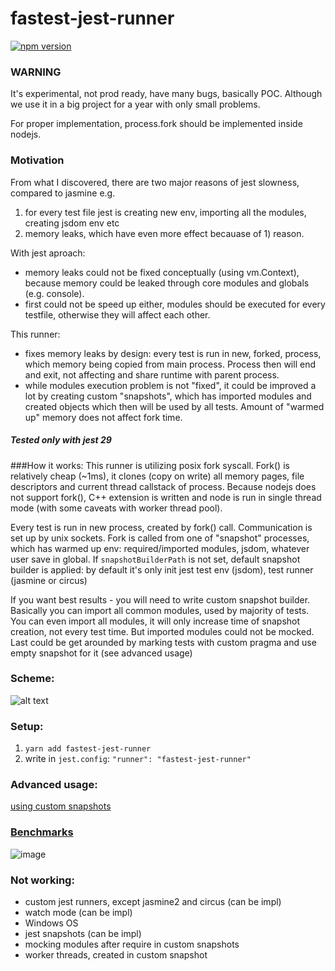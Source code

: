 # fastest-jest-runner

[![npm version](https://badge.fury.io/js/fastest-jest-runner.svg)](https://www.npmjs.com/package/fastest-jest-runner)

### WARNING
It's experimental, not prod ready, have many bugs, basically POC. Although we use it in a big project for a year with only small problems.

For proper implementation, process.fork should be implemented inside nodejs.

### Motivation
From what I discovered, there are two major reasons of jest slowness, compared to jasmine e.g. 
1) for every test file jest is creating new env, importing all the modules, creating jsdom env etc
2) memory leaks, which have even more effect becauase of 1) reason.

With jest aproach:
- memory leaks could not be fixed conceptually (using vm.Context), because memory could be leaked through core modules and globals (e.g. console).
- first could not be speed up either, modules should be executed for every testfile, otherwise they will affect each other.

This runner:
- fixes memory leaks by design: every test is run in new, forked, process, which memory being copied from main process. Process then will end and exit, not affecting and share runtime with parent process.
- while modules execution problem is not "fixed", it could be improved a lot by creating custom "snapshots", which has imported modules and created objects which then will be used by all tests. Amount of "warmed up" memory does not affect fork time.

##### Tested only with jest 29

###How it works:
This runner is utilizing posix fork syscall.
Fork() is relatively cheap (~1ms), it clones (copy on write) all memory pages, file descriptors and current thread callstack of process.
Because nodejs does not support fork(), C++ extension is written and node is run in single thread mode (with some caveats with worker thread pool).

Every test is run in new process, created by fork() call.
Communication is set up by unix sockets.
Fork is called from one of "snapshot" processes, which has warmed up env: required/imported modules, jsdom, whatever user save in global.
If `snapshotBuilderPath` is not set, default snapshot builder is applied: by default it's only init jest test env (jsdom), test runner (jasmine or circus)

If you want best results - you will need to write custom snapshot builder.
Basically you can import all common modules, used by majority of tests.
You can even import all modules, it will only increase time of snapshot creation, not every test time.
But imported modules could not be mocked.
Last could be get arounded by marking tests with custom pragma and use empty snapshot for it (see advanced usage)

### Scheme:

![alt text](docs/design.png "Design")

### Setup:
1) `yarn add fastest-jest-runner`
2) write in `jest.config`: `"runner": "fastest-jest-runner"`

### Advanced usage:
[using custom snapshots](tests/e2e/snapshots/package.json)

### [Benchmarks](./tests/benchmarks)
![image](https://user-images.githubusercontent.com/2370419/194769957-b1bd911c-66d5-458b-9a19-4a21824e5a50.png)


### Not working:
- custom jest runners, except jasmine2 and circus (can be impl)
- watch mode (can be impl)
- Windows OS
- jest snapshots (can be impl)
- mocking modules after require in custom snapshots
- worker threads, created in custom snapshot

